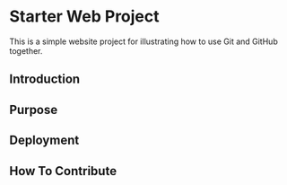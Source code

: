 # Starter Web Project

This is a simple website project for illustrating how to use Git and GitHub together.

## Introduction

## Purpose

## Deployment

## How To Contribute